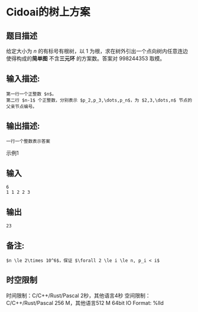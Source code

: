 # Cidoai的树上方案

## 题目描述

给定大小为 $n$ 的有标号有根树，以 1 为根，求在树外引出一个点向树内任意连边使得构成的**简单图** 不含**三元环** 的方案数。答案对 $998244353$ 取模。

## 输入描述:
    
    
    第一行一个正整数 $n$。  
    第二行 $n-1$ 个正整数，分别表示 $p_2,p_3,\dots,p_n$，为 $2,3,\dots,n$ 节点的父亲节点编号。  
    

## 输出描述:
    
    
    一行一个整数表示答案

示例1 

## 输入
    
    
    6
    1 1 2 2 3

## 输出
    
    
    23

## 备注:
    
    
    $n \le 2\times 10^6$，保证 $\forall 2 \le i \le n, p_i < i$


## 时空限制

时间限制：C/C++/Rust/Pascal 2秒，其他语言4秒
空间限制：C/C++/Rust/Pascal 256 M，其他语言512 M
64bit IO Format: %lld